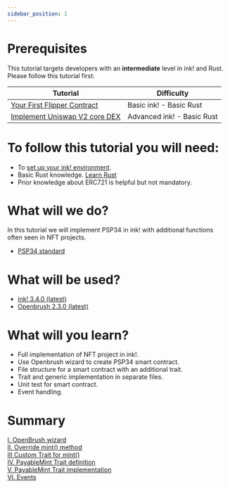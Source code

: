 ```yaml
---
sidebar_position: 1
---
```


# Prerequisites

This tutorial targets developers with an **intermediate** level in ink! and Rust.   
Please follow this tutorial first:

| Tutorial                                                                   | Difficulty                     |
|----------------------------------------------------------------------------|--------------------------------|
| [Your First Flipper Contract](../flipper-contract/flipper-contract.md)              | Basic ink! -  Basic Rust       | 
| [Implement Uniswap V2 core DEX](../dex/dex.md) | Advanced ink! - Basic Rust |         

# To follow this tutorial you will need:
- To [set up your ink! environment](../../XVM%20and%20WASM/setup_your_ink_environment.md).
- Basic Rust knowledge. [Learn Rust](https://www.rust-lang.org/learn)
- Prior knowledge about ERC721 is helpful but not mandatory.

# What will we do?
In this tutorial we will implement PSP34 in ink! with additional functions often seen in NFT projects.
- [PSP34 standard](https://github.com/w3f/PSPs/blob/master/PSPs/psp-34.md)

# What will be used?
- [ink! 3.4.0 (latest)](https://github.com/paritytech/ink/tree/v3.4.0)   
- [Openbrush 2.3.0 (latest)](https://github.com/Supercolony-net/openbrush-contracts/tree/v2.3.0)

# What will you learn?
- Full implementation of NFT project in ink!.
- Use Openbrush wizard to create PSP34 smart contract.
- File structure for a smart contract with an additional trait.
- Trait and generic implementation in separate files.
- Unit test for smart contract.
- Event handling.

# Summary
[I. OpenBrush wizard](./Wizard/wizard.md)   
[II. Override mint() method](./Override/override.md)   
[III Custom Trait for mint()](./CustomTrait/customtrait.md)   
[IV. PayableMint Trait definition](./PayableMintTrait/payableminttrait.md)   
[V. PayableMint Trait implementation](./PayableMintImpl/payablemintimpl.md)   
[VI. Events](./Events/events.md)   